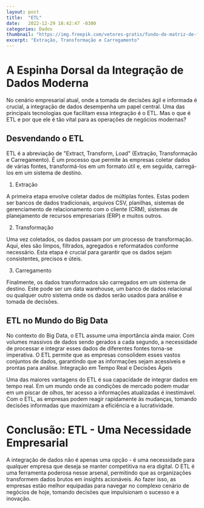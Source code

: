 ```yaml
---
layout: post
title:  "ETL"
date:   2022-12-29 18:42:47 -0300
categories: Dados
thumbnail: "https://img.freepik.com/vetores-gratis/fundo-de-matriz-de-fluxo-de-algoritmo-de-codigo-binario-digital_1017-25328.jpg?w=740&t=st=1694351624~exp=1694352224~hmac=3dd47ea929b2adf71e0b9dd0c70563a03790f35b05f80b5a57f1d27d3a5920fd"
excerpt: "Extração, Transformação e Carregamento"
---
```


# A Espinha Dorsal da Integração de Dados Moderna

No cenário empresarial atual, onde a tomada de decisões ágil e informada é crucial, a integração de dados desempenha um papel central. Uma das principais tecnologias que facilitam essa integração é o ETL. Mas o que é ETL e por que ele é tão vital para as operações de negócios modernas?

## Desvendando o ETL

ETL é a abreviação de "Extract, Transform, Load" (Extração, Transformação e Carregamento). É um processo que permite às empresas coletar dados de várias fontes, transformá-los em um formato útil e, em seguida, carregá-los em um sistema de destino.

1. Extração

A primeira etapa envolve coletar dados de múltiplas fontes. Estas podem ser bancos de dados tradicionais, arquivos CSV, planilhas, sistemas de gerenciamento de relacionamento com o cliente (CRM), sistemas de planejamento de recursos empresariais (ERP) e muitos outros.

2. Transformação

Uma vez coletados, os dados passam por um processo de transformação. Aqui, eles são limpos, filtrados, agregados e reformatados conforme necessário. Esta etapa é crucial para garantir que os dados sejam consistentes, precisos e úteis.

3. Carregamento

Finalmente, os dados transformados são carregados em um sistema de destino. Este pode ser um data warehouse, um banco de dados relacional ou qualquer outro sistema onde os dados serão usados para análise e tomada de decisões.

## ETL no Mundo do Big Data

No contexto do Big Data, o ETL assume uma importância ainda maior. Com volumes massivos de dados sendo gerados a cada segundo, a necessidade de processar e integrar esses dados de diferentes fontes torna-se imperativa. O ETL permite que as empresas consolidem esses vastos conjuntos de dados, garantindo que as informações sejam acessíveis e prontas para análise.
Integração em Tempo Real e Decisões Ágeis

Uma das maiores vantagens do ETL é sua capacidade de integrar dados em tempo real. Em um mundo onde as condições de mercado podem mudar em um piscar de olhos, ter acesso a informações atualizadas é inestimável. Com o ETL, as empresas podem reagir rapidamente às mudanças, tomando decisões informadas que maximizam a eficiência e a lucratividade.
# Conclusão: ETL - Uma Necessidade Empresarial

A integração de dados não é apenas uma opção - é uma necessidade para qualquer empresa que deseja se manter competitiva na era digital. O ETL é uma ferramenta poderosa nesse arsenal, permitindo que as organizações transformem dados brutos em insights acionáveis. Ao fazer isso, as empresas estão melhor equipadas para navegar no complexo cenário de negócios de hoje, tomando decisões que impulsionam o sucesso e a inovação.